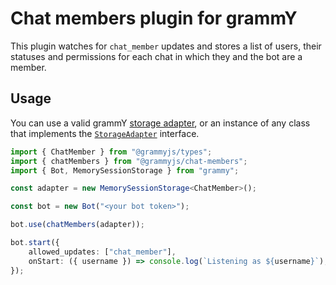# Chat members plugin for grammY

This plugin watches for `chat_member` updates and stores a list of users, their statuses and permissions for each chat in which they and the bot are a member.

## Usage

You can use a valid grammY [storage adapter](https://grammy.dev/plugins/session.html#known-storage-adapters), or an instance of any class that implements the [`StorageAdapter`](https://deno.land/x/grammy/mod.ts?s=StorageAdapter) interface.

```typescript
import { ChatMember } from "@grammyjs/types";
import { chatMembers } from "@grammyjs/chat-members";
import { Bot, MemorySessionStorage } from "grammy";

const adapter = new MemorySessionStorage<ChatMember>();

const bot = new Bot("<your bot token>");

bot.use(chatMembers(adapter));

bot.start({
    allowed_updates: ["chat_member"],
    onStart: ({ username }) => console.log(`Listening as ${username}`),
});
```
